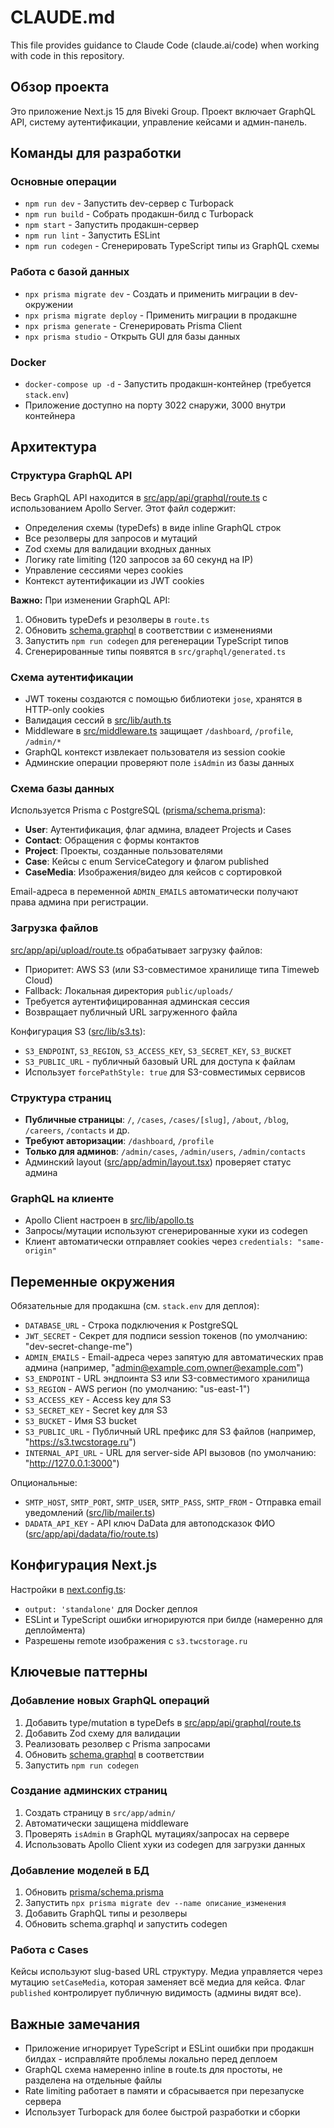 # CLAUDE.md

This file provides guidance to Claude Code (claude.ai/code) when working with code in this repository.

## Обзор проекта

Это приложение Next.js 15 для Biveki Group. Проект включает GraphQL API, систему аутентификации, управление кейсами и админ-панель.

## Команды для разработки

### Основные операции
- `npm run dev` - Запустить dev-сервер с Turbopack
- `npm run build` - Собрать продакшн-билд с Turbopack
- `npm start` - Запустить продакшн-сервер
- `npm run lint` - Запустить ESLint
- `npm run codegen` - Сгенерировать TypeScript типы из GraphQL схемы

### Работа с базой данных
- `npx prisma migrate dev` - Создать и применить миграции в dev-окружении
- `npx prisma migrate deploy` - Применить миграции в продакшне
- `npx prisma generate` - Сгенерировать Prisma Client
- `npx prisma studio` - Открыть GUI для базы данных

### Docker
- `docker-compose up -d` - Запустить продакшн-контейнер (требуется `stack.env`)
- Приложение доступно на порту 3022 снаружи, 3000 внутри контейнера

## Архитектура

### Структура GraphQL API
Весь GraphQL API находится в [src/app/api/graphql/route.ts](src/app/api/graphql/route.ts) с использованием Apollo Server. Этот файл содержит:
- Определения схемы (typeDefs) в виде inline GraphQL строк
- Все резолверы для запросов и мутаций
- Zod схемы для валидации входных данных
- Логику rate limiting (120 запросов за 60 секунд на IP)
- Управление сессиями через cookies
- Контекст аутентификации из JWT cookies

**Важно:** При изменении GraphQL API:
1. Обновить typeDefs и резолверы в `route.ts`
2. Обновить [schema.graphql](schema.graphql) в соответствии с изменениями
3. Запустить `npm run codegen` для регенерации TypeScript типов
4. Сгенерированные типы появятся в `src/graphql/generated.ts`

### Схема аутентификации
- JWT токены создаются с помощью библиотеки `jose`, хранятся в HTTP-only cookies
- Валидация сессий в [src/lib/auth.ts](src/lib/auth.ts)
- Middleware в [src/middleware.ts](src/middleware.ts) защищает `/dashboard`, `/profile`, `/admin/*`
- GraphQL контекст извлекает пользователя из session cookie
- Админские операции проверяют поле `isAdmin` из базы данных

### Схема базы данных
Используется Prisma с PostgreSQL ([prisma/schema.prisma](prisma/schema.prisma)):
- **User**: Аутентификация, флаг админа, владеет Projects и Cases
- **Contact**: Обращения с формы контактов
- **Project**: Проекты, созданные пользователями
- **Case**: Кейсы с enum ServiceCategory и флагом published
- **CaseMedia**: Изображения/видео для кейсов с сортировкой

Email-адреса в переменной `ADMIN_EMAILS` автоматически получают права админа при регистрации.

### Загрузка файлов
[src/app/api/upload/route.ts](src/app/api/upload/route.ts) обрабатывает загрузку файлов:
- Приоритет: AWS S3 (или S3-совместимое хранилище типа Timeweb Cloud)
- Fallback: Локальная директория `public/uploads/`
- Требуется аутентифицированная админская сессия
- Возвращает публичный URL загруженного файла

Конфигурация S3 ([src/lib/s3.ts](src/lib/s3.ts)):
- `S3_ENDPOINT`, `S3_REGION`, `S3_ACCESS_KEY`, `S3_SECRET_KEY`, `S3_BUCKET`
- `S3_PUBLIC_URL` - публичный базовый URL для доступа к файлам
- Использует `forcePathStyle: true` для S3-совместимых сервисов

### Структура страниц
- **Публичные страницы**: `/`, `/cases`, `/cases/[slug]`, `/about`, `/blog`, `/careers`, `/contacts` и др.
- **Требуют авторизации**: `/dashboard`, `/profile`
- **Только для админов**: `/admin/cases`, `/admin/users`, `/admin/contacts`
- Админский layout ([src/app/admin/layout.tsx](src/app/admin/layout.tsx)) проверяет статус админа

### GraphQL на клиенте
- Apollo Client настроен в [src/lib/apollo.ts](src/lib/apollo.ts)
- Запросы/мутации используют сгенерированные хуки из codegen
- Клиент автоматически отправляет cookies через `credentials: "same-origin"`

## Переменные окружения

Обязательные для продакшна (см. `stack.env` для деплоя):
- `DATABASE_URL` - Строка подключения к PostgreSQL
- `JWT_SECRET` - Секрет для подписи session токенов (по умолчанию: "dev-secret-change-me")
- `ADMIN_EMAILS` - Email-адреса через запятую для автоматических прав админа (например, "admin@example.com,owner@example.com")
- `S3_ENDPOINT` - URL эндпоинта S3 или S3-совместимого хранилища
- `S3_REGION` - AWS регион (по умолчанию: "us-east-1")
- `S3_ACCESS_KEY` - Access key для S3
- `S3_SECRET_KEY` - Secret key для S3
- `S3_BUCKET` - Имя S3 bucket
- `S3_PUBLIC_URL` - Публичный URL префикс для S3 файлов (например, "https://s3.twcstorage.ru")
- `INTERNAL_API_URL` - URL для server-side API вызовов (по умолчанию: "http://127.0.0.1:3000")

Опциональные:
- `SMTP_HOST`, `SMTP_PORT`, `SMTP_USER`, `SMTP_PASS`, `SMTP_FROM` - Отправка email уведомлений ([src/lib/mailer.ts](src/lib/mailer.ts))
- `DADATA_API_KEY` - API ключ DaData для автоподсказок ФИО ([src/app/api/dadata/fio/route.ts](src/app/api/dadata/fio/route.ts))

## Конфигурация Next.js

Настройки в [next.config.ts](next.config.ts):
- `output: 'standalone'` для Docker деплоя
- ESLint и TypeScript ошибки игнорируются при билде (намеренно для деплоймента)
- Разрешены remote изображения с `s3.twcstorage.ru`

## Ключевые паттерны

### Добавление новых GraphQL операций
1. Добавить type/mutation в typeDefs в [src/app/api/graphql/route.ts](src/app/api/graphql/route.ts)
2. Добавить Zod схему для валидации
3. Реализовать резолвер с Prisma запросами
4. Обновить [schema.graphql](schema.graphql) в соответствии
5. Запустить `npm run codegen`

### Создание админских страниц
1. Создать страницу в `src/app/admin/`
2. Автоматически защищена middleware
3. Проверять `isAdmin` в GraphQL мутациях/запросах на сервере
4. Использовать Apollo Client хуки из codegen для загрузки данных

### Добавление моделей в БД
1. Обновить [prisma/schema.prisma](prisma/schema.prisma)
2. Запустить `npx prisma migrate dev --name описание_изменения`
3. Добавить GraphQL типы и резолверы
4. Обновить schema.graphql и запустить codegen

### Работа с Cases
Кейсы используют slug-based URL структуру. Медиа управляется через мутацию `setCaseMedia`, которая заменяет всё медиа для кейса. Флаг `published` контролирует публичную видимость (админы видят все).

## Важные замечания

- Приложение игнорирует TypeScript и ESLint ошибки при продакшн билдах - исправляйте проблемы локально перед деплоем
- GraphQL схема намеренно inline в route.ts для простоты, не разделена на отдельные файлы
- Rate limiting работает в памяти и сбрасывается при перезапуске сервера
- Использует Turbopack для более быстрой разработки и сборки
